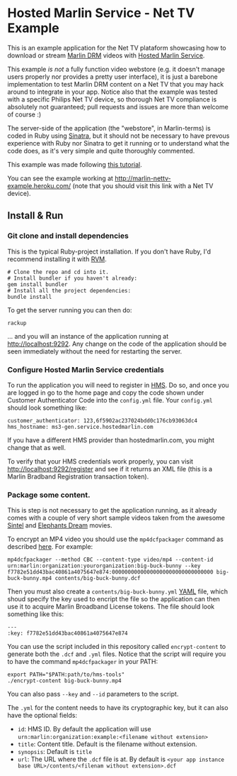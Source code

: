 # Hosted Marlin Service - Net TV Example

This is an example application for the Net TV plataform showcasing how to download or stream [Marlin DRM][marlin] videos with [Hosted Marlin Service][hms].

This example _is not_ a fully function video webstore (e.g. it doesn't manage users properly nor provides a pretty user interface), it is just a barebone implementation to test Marlin DRM content on a Net TV that you may hack around to integrate in your app. Notice also that the example was tested with a specific Philips Net TV device, so thorough Net TV compliance is absolutely not guaranteed; pull requests and issues are more than welcome of course :)

The server-side of the application (the "webstore", in Marlin-terms) is coded in Ruby using [Sinatra](sinatra), but it should not be necessary to have prevous experience with Ruby nor Sinatra to get it running or to understand what the code does, as it's very simple and quite thoroughly commented.

This example was made following [this tutorial](hms-tutorial).

You can see the example working at <http://marlin-nettv-example.heroku.com/> (note that you should visit this link with a Net TV device).

## Install & Run

### Git clone and install dependencies

This is the typical Ruby-project installation. If you don't have Ruby, I'd recommend installing it with [RVM][rvm].

    # Clone the repo and cd into it.
    # Install bundler if you haven't already:
    gem install bundler
    # Install all the project dependencies:
    bundle install

To get the server running you can then do:

    rackup

... and you will an instance of the application running at <http://localhost:9292>. Any change on the code of the application should be seen immediately without the need for restarting the server.

### Configure Hosted Marlin Service credentials

To run the application you will need to register in [HMS][hms]. Do so, and once you are logged in go to the home page and copy the code shown under Customer Authenticator Code into the `config.yml` file. Your `config.yml` should look something like:

    customer_authenticator: 123,6f5902ac237024bdd0c176cb93063dc4
    hms_hostname: ms3-gen.service.hostedmarlin.com

If you have a different HMS provider than hostedmarlin.com, you might change that as well.

To verify that your HMS credentials work properly, you can visit <http://localhost:9292/register> and see if it returns an XML file (this is a Marlin Bradband Registration transaction token).

### Package some content.

This is step is not necessary to get the application running, as it already comes with a couple of very short sample videos taken from the awesome [Sintel](sintel) and [Elephants Dream](elephants-dream) movies.

To encrypt an MP4 video you should use the `mp4dcfpackager` command as described [here](hms-packaging-content). For example:

    mp4dcfpackager --method CBC --content-type video/mp4 --content-id urn:marlin:organization:yourorganization:big-buck-bunny --key f7782e51dd43bac40861a4075647e874:00000000000000000000000000000000 big-buck-bunny.mp4 contents/big-buck-bunny.dcf

Then you must also create a `contents/big-buck-bunny.yml` [YAML](yaml) file, which shoud specify the key used to encript the file so the application can then use it to acquire Marlin Broadband License tokens. The file should look something like this:

    ---
    :key: f7782e51dd43bac40861a4075647e874

You can use the script included in this repository called `encrypt-content` to generate both the `.dcf` and `.yml` files. Notice that the script will require you to have the command `mp4dcfpackager` in your PATH:

    export PATH="$PATH:path/to/hms-tools"
    ./encrypt-content big-buck-bunny.mp4

You can also pass `--key` and `--id` parameters to the script.

The `.yml` for the content needs to have its cryptographic key, but it can also have the optional fields:

 - `id`: HMS ID. By default the application will use `urn:marlin:organization:example:<filename without extension>`
 - `title`: Content title. Default is the filename without extension.
 - `synopsis`: Default is `title`
 - `url`: The URL where the `.dcf` file is at. By default is `<your app instance base URL>/contents/<filenam without extension>.dcf`

[marlin]: http://en.wikipedia.org/wiki/Marlin_(DRM)
[hms]: https://www.hostedmarlin.com/
[sinatra]: http://www.sinatrarb.com
[rvm]: https://rvm.io
[sintel]: http://www.sintel.org/
[elephants-dream]: http://www.elephantsdream.org/
[hms-tutorial]: https://www.hostedmarlin.com/tutorial/
[hms-packaging-content]: https://www.hostedmarlin.com/tutorial/packaging_dcf.html
[yaml]: http://en.wikipedia.org/wiki/YAML